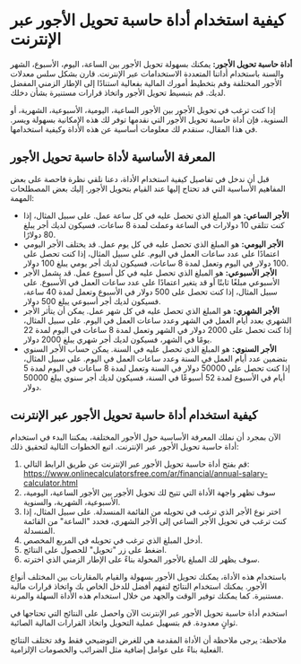 كيفية استخدام أداة حاسبة تحويل الأجور عبر الإنترنت
==================================================

**أداة حاسبة تحويل الأجور:** يمكنك بسهولة تحويل الأجور بين الساعة، اليوم، الأسبوع، الشهر والسنة باستخدام أداتنا المتعددة الاستخدامات عبر الإنترنت. قارن بشكل سلس معدلات الأجور المختلفة وقم بتخطيط أمورك المالية بفعالية استنادًا إلى الإطار الزمني المفضل لديك. قم بتبسيط تحويل الأجور واتخاذ قرارات مستنيرة بشأن دخلك.

إذا كنت ترغب في تحويل الأجور بين الأجور الساعية، اليومية، الأسبوعية، الشهرية، أو السنوية، فإن أداة حاسبة تحويل الأجور التي نقدمها توفر لك هذه الإمكانية بسهولة ويسر. في هذا المقال، سنقدم لك معلومات أساسية عن هذه الأداة وكيفية استخدامها.

المعرفة الأساسية لأداة حاسبة تحويل الأجور
-----------------------------------------

قبل أن ندخل في تفاصيل كيفية استخدام الأداة، دعنا نلقي نظرة فاحصة على بعض المفاهيم الأساسية التي قد تحتاج إليها عند القيام بتحويل الأجور. إليك بعض المصطلحات المهمة:

- **الأجر الساعي:** هو المبلغ الذي تحصل عليه في كل ساعة عمل. على سبيل المثال، إذا كنت تتلقى 10 دولارات في الساعة وعملت لمدة 8 ساعات، فسيكون لديك أجر يبلغ 80 دولارًا.
- **الأجر اليومي:** هو المبلغ الذي تحصل عليه في كل يوم عمل. قد يختلف الأجر اليومي اعتمادًا على عدد ساعات العمل في اليوم. على سبيل المثال، إذا كنت تحصل على 100 دولار في اليوم وتعمل لمدة 8 ساعات، فسيكون لديك أجر يومي يبلغ 100 دولار.
- **الأجر الأسبوعي:** هو المبلغ الذي تحصل عليه في كل أسبوع عمل. قد يشمل الأجر الأسبوعي مبلغًا ثابتًا أو قد يتغير اعتمادًا على عدد ساعات العمل في الأسبوع. على سبيل المثال، إذا كنت تحصل على 500 دولار في الأسبوع وتعمل لمدة 40 ساعة، فسيكون لديك أجر أسبوعي يبلغ 500 دولار.
- **الأجر الشهري:** هو المبلغ الذي تحصل عليه في كل شهر عمل. يمكن أن يتأثر الأجر الشهري بعدد أيام العمل في الشهر وعدد ساعات العمل في اليوم. على سبيل المثال، إذا كنت تحصل على 2000 دولار في الشهر وتعمل لمدة 8 ساعات في اليوم لمدة 22 يومًا في الشهر، فسيكون لديك أجر شهري يبلغ 2000 دولار.
- **الأجر السنوي:** هو المبلغ الذي تحصل عليه في السنة. يمكن حساب الأجر السنوي بتضمين عدد أيام العمل في السنة وعدد ساعات العمل في اليوم. على سبيل المثال، إذا كنت تحصل على 50000 دولار في السنة وتعمل لمدة 8 ساعات في اليوم لمدة 5 أيام في الأسبوع لمدة 52 أسبوعًا في السنة، فسيكون لديك أجر سنوي يبلغ 50000 دولار.

كيفية استخدام أداة حاسبة تحويل الأجور عبر الإنترنت
--------------------------------------------------

الآن بمجرد أن نملك المعرفة الأساسية حول الأجور المختلفة، يمكننا البدء في استخدام أداة حاسبة تحويل الأجور عبر الإنترنت. اتبع الخطوات التالية لتحقيق ذلك:

1. قم بفتح أداة حاسبة تحويل الأجور عبر الإنترنت عن طريق الرابط التالي: <https://www.onlinecalculatorsfree.com/ar/financial/annual-salary-calculator.html>
2. سوف تظهر واجهة الأداة التي تتيح لك تحويل الأجور بين الأجور الساعية، اليومية، الأسبوعية، الشهرية، والسنوية.
3. اختر نوع الأجر الذي ترغب في تحويله من القائمة المنسدلة. على سبيل المثال، إذا كنت ترغب في تحويل الأجر الساعي إلى الأجر الشهري، فحدد "الساعة" من القائمة المنسدلة.
4. أدخل المبلغ الذي ترغب في تحويله في المربع المخصص.
5. اضغط على زر "تحويل" للحصول على النتائج.
6. سوف يظهر لك المبلغ بالأجور المحولة بناءً على الإطار الزمني الذي اخترته.

باستخدام هذه الأداة، يمكنك تحويل الأجور بسهولة والقيام بالمقارنات بين المختلف أنواع الأجور. يمكنك استخدام النتائج لتفهم أفضل للدخل الخاص بك واتخاذ قرارات مالية مستنيرة. كما يمكنك توفير الوقت والجهد من خلال استخدام هذه الأداة السهلة والمرنة.

استخدم أداة حاسبة تحويل الأجور عبر الإنترنت الآن واحصل على النتائج التي تحتاجها في ثوانٍ معدودة. قم بتسهيل عملية التحويل واتخاذ القرارات المالية الصائبة.

ملاحظة: يرجى ملاحظة أن الأداة المقدمة هي للغرض التوضيحي فقط وقد تختلف النتائج الفعلية بناءً على عوامل إضافية مثل الضرائب والخصومات الإلزامية.